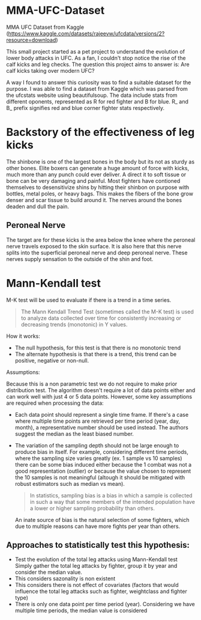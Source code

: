 # MMA-UFC-Dataset
MMA UFC Dataset from Kaggle 
(https://www.kaggle.com/datasets/rajeevw/ufcdata/versions/2?resource=download)

This small project started as a pet project to understand the evolution of lower body attacks in UFC. As a fan, I couldn't stop notice the rise of the calf kicks and leg checks. The question this project aims to answer is: Are calf kicks taking over modern UFC?

A way I found to answer this curiosity was to find a suitable dataset for the purpose. I was able to find a dataset from Kaggle which was parsed from the ufcstats website using beautifulsoup. The data include stats from different oponents, represented as R for red fighter and B for blue. R_ and B_ prefix signifies red and blue corner fighter stats respectively.

# Backstory of the effectiveness of leg kicks

The shinbone is one of the largest bones in the body but its not as sturdy as other bones. Elite boxers can generate a huge amount of force with kicks, much more than any punch could ever deliver. A direct it to soft tissue or bone can be very damaging and painful. Most fighters have contioned themselves to desensitivize shins by hitting their shinbon on purpose with bottles, metal poles, or heavy bags. This makes the fibers of the bone grow denser and scar tissue to build around it. The nerves around the bones deaden and dull the pain.

## Peroneal Nerve

The target are for these kicks is the area below the knee where the peroneal nerve travels exposed to the skin surface. It is also here that this nerve splits into the superficial peroneal nerve and deep peroneal nerve. These nerves supply sensation to the outside of the shin and foot.



# Mann-Kendall test

M-K test will be used to evaluate if there is a trend in a time series.
> The Mann Kendall Trend Test (sometimes called the M-K test) is used to analyze data collected over time for consistently increasing or decreasing trends (monotonic) in Y values.

How it works:

- The null hypothesis, for this test is that there is no monotonic trend
- The alternate hypothesis is that there is a trend, this trend can be positive, negative or non-null.

Assumptions:

Because this is a non parametric test we do not require to make prior distribution test. The algorithm doesn't require a lot of data points either and can work well with just 4 or 5 data points. However, some key assumptions are required when processing the data:

- Each data point should represent a single time frame. If there's a case where multiple time points are retrieved per time period (year, day, month), a representative number should be used instead. The authors suggest the median as the least biased number.
- The variation of the sampling depth should not be large enough to produce bias in itself. For example, considering different time periods, where the sampling size varies greatly (ex. 1 sample vs 10 samples) there can be some bias induced either because the 1 combat was not a good representation (outlier) or because the value chosen to represent the 10 samples is not meaningful (altough it should be mitigated with robust estimators such as median vs mean).
  > In statistics, sampling bias is a bias in which a sample is collected in such a way that some members of the intended population have a lower or higher sampling probability than others.
  
  An inate source of bias is the natural selection of some fighters, which due to multiple reasons can have more fights per year than others.

 ## Approaches to statistically test this hypothesis:

 - Test the evolution of the total leg attacks using Mann-Kendall test
Simply gather the total leg attacks by fighter, group it by year and consider the median value.
  - This considers sazonality is non existent
  - This considers there is not effect of covariates (factors that would influence the total leg attacks such as fighter, weightclass and fighter type)
  - There is only one data point per time period (year). Considering we have multiple time periods, the median value is considered

 
